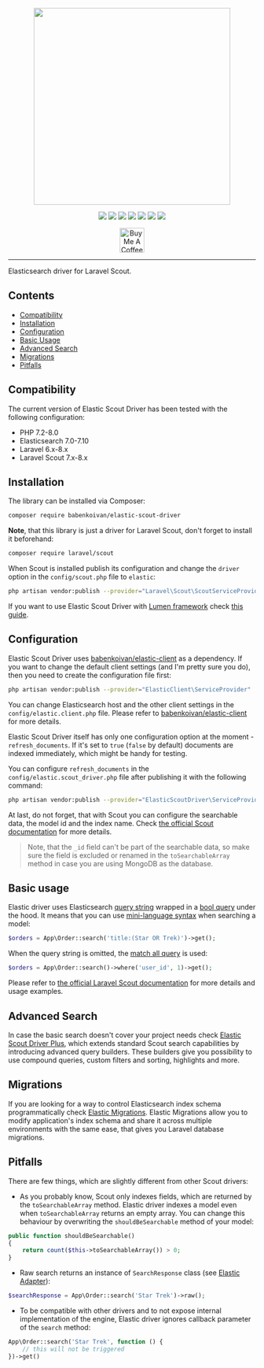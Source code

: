 <p align="center">
    <img width="400px" src="logo.gif">
</p>

<p align="center">
    <a href="https://packagist.org/packages/babenkoivan/elastic-scout-driver"><img src="https://poser.pugx.org/babenkoivan/elastic-scout-driver/v/stable"></a>
    <a href="https://packagist.org/packages/babenkoivan/elastic-scout-driver"><img src="https://poser.pugx.org/babenkoivan/elastic-scout-driver/downloads"></a>
    <a href="https://packagist.org/packages/babenkoivan/elastic-scout-driver"><img src="https://poser.pugx.org/babenkoivan/elastic-scout-driver/license"></a>
    <a href="https://github.com/babenkoivan/elastic-scout-driver-plus/actions?query=workflow%3ATests"><img src="https://github.com/babenkoivan/elastic-scout-driver-plus/workflows/Tests/badge.svg"></a>
    <a href="https://github.com/babenkoivan/elastic-scout-driver/actions?query=workflow%3A%22Code+style%22"><img src="https://github.com/babenkoivan/elastic-scout-driver/workflows/Code%20style/badge.svg"></a>
    <a href="https://github.com/babenkoivan/elastic-scout-driver/actions?query=workflow%3A%22Static+analysis%22"><img src="https://github.com/babenkoivan/elastic-scout-driver/workflows/Static%20analysis/badge.svg"></a>
    <a href="https://paypal.me/babenkoi"><img src="https://img.shields.io/badge/donate-paypal-blue"></a>
</p>

<p align="center">
    <a href="https://www.buymeacoffee.com/ivanbabenko" target="_blank"><img src="https://cdn.buymeacoffee.com/buttons/v2/default-green.png" alt="Buy Me A Coffee" height="50"></a>
</p>

---

Elasticsearch driver for Laravel Scout.

## Contents

* [Compatibility](#compatibility)
* [Installation](#installation) 
* [Configuration](#configuration)
* [Basic Usage](#basic-usage)
* [Advanced Search](#advanced-search)
* [Migrations](#migrations)
* [Pitfalls](#pitfalls)

## Compatibility

The current version of Elastic Scout Driver has been tested with the following configuration:

* PHP 7.2-8.0
* Elasticsearch 7.0-7.10
* Laravel 6.x-8.x
* Laravel Scout 7.x-8.x

## Installation

The library can be installed via Composer:

```bash
composer require babenkoivan/elastic-scout-driver
```

**Note**, that this library is just a driver for Laravel Scout, don't forget to install it beforehand:
```bash
composer require laravel/scout
``` 

When Scout is installed publish its configuration and change the `driver` option in the `config/scout.php` file to `elastic`:

```bash
php artisan vendor:publish --provider="Laravel\Scout\ScoutServiceProvider"
```

If you want to use Elastic Scout Driver with [Lumen framework](https://lumen.laravel.com/) check [this guide](https://github.com/babenkoivan/elastic-scout-driver/wiki/Lumen-Installation).

## Configuration

Elastic Scout Driver uses [babenkoivan/elastic-client](https://github.com/babenkoivan/elastic-client) as a dependency. 
If you want to change the default client settings (and I'm pretty sure you do), then you need to create the configuration file first:

```bash
php artisan vendor:publish --provider="ElasticClient\ServiceProvider"
```

You can change Elasticsearch host and the other client settings in the `config/elastic.client.php` file. 
Please refer to [babenkoivan/elastic-client](https://github.com/babenkoivan/elastic-client) for more details.

Elastic Scout Driver itself has only one configuration option at the moment - `refresh_documents`. 
If it's set to `true` (`false` by default) documents are indexed immediately, which might be handy for testing.   

You can configure `refresh_documents` in the `config/elastic.scout_driver.php` file after publishing it with the following command:

```bash
php artisan vendor:publish --provider="ElasticScoutDriver\ServiceProvider"
``` 

At last, do not forget, that with Scout you can configure the searchable data, the model id and the index name.
Check [the official Scout documentation](https://laravel.com/docs/8.x/scout#configuration) for more details.

> Note, that the `_id` field can't be part of the searchable data, so make sure the field is excluded or renamed 
> in the `toSearchableArray` method in case you are using MongoDB as the database.

## Basic usage

Elastic driver uses Elasticsearch [query string](https://www.elastic.co/guide/en/elasticsearch/reference/current/query-dsl-query-string-query.html)
wrapped in a [bool query](https://www.elastic.co/guide/en/elasticsearch/reference/current/query-dsl-bool-query.html) 
under the hood. It means that you can use [mini-language syntax](https://www.elastic.co/guide/en/elasticsearch/reference/current/query-dsl-query-string-query.html#query-string-syntax)
when searching a model:

```php
$orders = App\Order::search('title:(Star OR Trek)')->get();
```

When the query string is omitted, the [match all query](https://www.elastic.co/guide/en/elasticsearch/reference/current/query-dsl-match-all-query.html) 
is used:
```php
$orders = App\Order::search()->where('user_id', 1)->get();
``` 

Please refer to [the official Laravel Scout documentation](https://laravel.com/docs/8.x/scout)
for more details and usage examples.

## Advanced Search

In case the basic search doesn't cover your project needs check [Elastic Scout Driver Plus](https://github.com/babenkoivan/elastic-scout-driver-plus),
which extends standard Scout search capabilities by introducing advanced query builders. These builders give you 
possibility to use compound queries, custom filters and sorting, highlights and more.

## Migrations

If you are looking for a way to control Elasticsearch index schema programmatically check [Elastic Migrations](https://github.com/babenkoivan/elastic-migrations).
Elastic Migrations allow you to modify application's index schema and share it across multiple environments with the same ease, 
that gives you Laravel database migrations.

## Pitfalls

There are few things, which are slightly different from other Scout drivers:
* As you probably know, Scout only indexes fields, which are returned by the `toSearchableArray` method. 
Elastic driver indexes a model even when `toSearchableArray` returns an empty array. You can change this behaviour by 
overwriting the `shouldBeSearchable` method of your model:
```php
public function shouldBeSearchable()
{
    return count($this->toSearchableArray()) > 0;
}
```
* Raw search returns an instance of `SearchResponse` class (see [Elastic Adapter](https://github.com/babenkoivan/elastic-adapter#search)):
```php
$searchResponse = App\Order::search('Star Trek')->raw();
``` 
* To be compatible with other drivers and to not expose internal implementation of the engine, Elastic driver ignores callback
parameter of the `search` method:
```php
App\Order::search('Star Trek', function () {
    // this will not be triggered
})->get()
```
